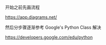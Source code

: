 开始之前先画流程

https://app.diagrams.net/

然后分步骤逐渐参考 Google's Python Class 解决

https://developers.google.com/edu/python